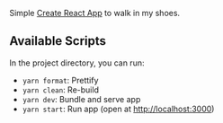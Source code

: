 Simple [Create React App](https://github.com/facebook/create-react-app) to walk in my shoes.

## Available Scripts

In the project directory, you can run:

- `yarn format`:  Prettify
- `yarn clean`: Re-build
- `yarn dev`: Bundle and serve app
- `yarn start`: Run app (open at [http://localhost:3000](http://localhost:3000))
